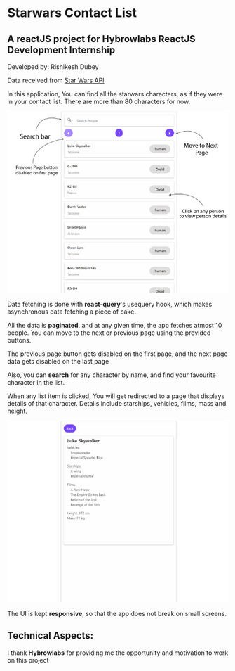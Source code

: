 # Starwars Contact List
## A reactJS project for Hybrowlabs ReactJS Development Internship

Developed by: Rishikesh Dubey

Data received from [Star Wars API](https://swapi.dev/)


In this application, You can find all the starwars characters, as if they were in your contact list. There are more than 80 characters for now. 

!["home page"](md-assets/list-page.jpg)

Data fetching is done with **react-query**'s usequery hook, which makes asynchronous data fetching a piece of cake. 

All the data is **paginated**, and at any given time, the app fetches atmost 10 people. You can move to the next or previous page using the provided buttons.

The previous page button gets disabled on the first page, and the next page data gets disabled on the last page

Also, you can **search** for any character by name, and find your favourite character in the list.

When any list item is clicked, You will get redirected to a page that displays details of that character. Details include starships, vehicles, films, mass and height.

!["person details pafe"](md-assets/person-details.jpg)

The UI is kept **responsive**, so that the app does not break on small screens.

## **Technical Aspects:**



I thank **Hybrowlabs** for providing me the opportunity and motivation to work on this project